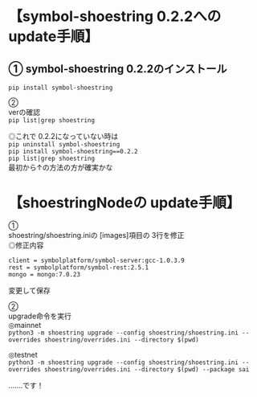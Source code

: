 # 【symbol-shoestring 0.2.2への update手順】
  
## ①  symbol-shoestring 0.2.2のインストール  
`pip install symbol-shoestring`  
  
②  
verの確認  
`pip list|grep shoestring`  
  
◎これで 0.2.2になっていない時は  
`pip uninstall symbol-shoestring`  
`pip install symbol-shoestring==0.2.2`  
`pip list|grep shoestring`  
最初から↑の方法の方が確実かな  
  
# 【shoestringNodeの update手順】  
  
①  
shoestring/shoestring.iniの [images]項目の 3行を修正  
◎修正内容  
```
client = symbolplatform/symbol-server:gcc-1.0.3.9
rest = symbolplatform/symbol-rest:2.5.1
mongo = mongo:7.0.23
```
  
変更して保存  
  
②  
upgrade命令を実行  
◎mainnet  
`python3 -m shoestring upgrade --config shoestring/shoestring.ini --overrides shoestring/overrides.ini --directory $(pwd)`
  
◎testnet  
`python3 -m shoestring upgrade --config shoestring/shoestring.ini --overrides shoestring/overrides.ini --directory $(pwd) --package sai`
  
.......です！  
